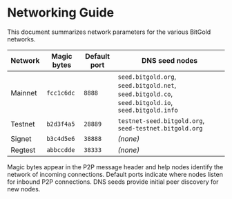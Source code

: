 # Networking Guide

This document summarizes network parameters for the various BitGold networks.

| Network  | Magic bytes | Default port | DNS seed nodes |
|----------|-------------|--------------|----------------|
| Mainnet  | `fcc1c6dc`  | `8888`       | `seed.bitgold.org`, `seed.bitgold.net`, `seed.bitgold.co`, `seed.bitgold.io`, `seed.bitgold.info` |
| Testnet  | `b2d3f4a5`  | `28889`      | `testnet-seed.bitgold.org`, `seed-testnet.bitgold.org` |
| Signet   | `b3c4d5e6`  | `38888`      | *(none)* |
| Regtest  | `abbccdde`  | `38333`      | *(none)* |

Magic bytes appear in the P2P message header and help nodes identify the network
of incoming connections. Default ports indicate where nodes listen for inbound
P2P connections. DNS seeds provide initial peer discovery for new nodes.
